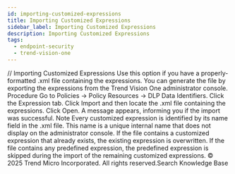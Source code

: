 ```yaml
---
id: importing-customized-expressions
title: Importing Customized Expressions
sidebar_label: Importing Customized Expressions
description: Importing Customized Expressions
tags:
  - endpoint-security
  - trend-vision-one
---
```


/*<![CDATA[*/ $('#title').html($('meta[name=map-description]').attr('content')); /*]]>*/ Importing Customized Expressions Use this option if you have a properly-formatted .xml file containing the expressions. You can generate the file by exporting the expressions from the Trend Vision One administrator console. Procedure Go to Policies → Policy Resources → DLP Data Identifiers. Click the Expression tab. Click Import and then locate the .xml file containing the expressions. Click Open. A message appears, informing you if the import was successful. Note Every customized expression is identified by its name field in the .xml file. This name is a unique internal name that does not display on the administrator console. If the file contains a customized expression that already exists, the existing expression is overwritten. If the file contains any predefined expression, the predefined expression is skipped during the import of the remaining customized expressions. © 2025 Trend Micro Incorporated. All rights reserved.Search Knowledge Base